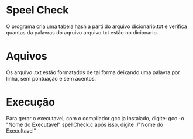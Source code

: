 <h1>Speel Check</h1>

<p>O programa cria uma tabela hash a parti do arquivo dicionario.txt
e verifica quantas da palavras do aqruivo arquivo.txt estão no 
dicionario.</p>

<h1>Aquivos</h1>

<p>Os arquivo .txt estão formatados de tal forma deixando uma palavra 
por linha, sem pontuação e sem acentos.</p>

<h1>Execução</h1>

<p>Para gerar o executavel, com o compilador gcc ja instalado, digite:
gcc -o "Nome do Executavel" spellCheck.c
após isso, digite ./"Nome do Execultavel"</p>
